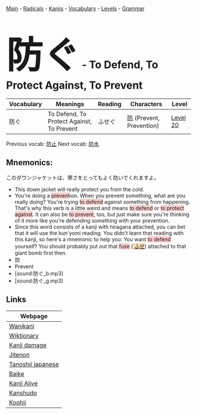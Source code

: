<style> bigfont {font-size: 100px}</style>
[Main](../README.md) -
[Radicals](../radicals.md) -
[Kanjis](../kanjis.md) -
[Vocabulary](../vocabulary.md) -
[Levels](../levels.md) -
[Grammar](../grammar.md)
# <bigfont> 防ぐ</bigfont> - To Defend, To Protect Against, To Prevent 

| Vocabulary | Meanings | Reading | Characters | Level |
| --- | --- | --- | --- | --- |
| 防ぐ | To Defend, To Protect Against, To Prevent | ふせぐ |  [防](../kanjis/防.md) (Prevent, Prevention) | [Level 20](../levels/wk_level20.md) |

Previous vocab: [防止](防止.md) Next vocab: [防水](防水.md) 

## Mnemonics:
このダウンジャケットは、寒さをとってもよく防いでくれますよ。
* This down jacket will really protect you from the cold.
* You're doing a <span style="background-color:#ffcccb"> prevent</span>ion. When you prevent something, what are you really doing? You're trying <span style="background-color:#ffcccb"> to defend</span> against something from happening. That's why this verb is a little weird and means <span style="background-color:#ffcccb"> to defend</span> or <span style="background-color:#ffcccb"> to protect against</span>. It can also be <span style="background-color:#ffcccb"> to prevent</span>, too, but just make sure you're thinking of it more like you're defending something with your prevention.
* Since this word consists of a kanji with hiragana attached, you can bet that it will use the kun'yomi reading. You didn't learn that reading with this kanji, so here's a mnemonic to help you: You want <span style="background-color:#ffcccb"> to defend</span> yourself? You should probably put out that <span style="background-color:#ffcccb"> fuse</span> (<span style="background-color:#fed8b1"> [ふせ](https://jisho.org/search/ふせ)</span>) attached to that giant bomb first then.
* 防
* Prevent
* [sound:防ぐ_b.mp3]
* [sound:防ぐ_g.mp3]


## Links 

| Webpage |
| --- |
| [Wanikani          ](https://www.wanikani.com/kanji/防ぐ) |
| [Wiktionary        ](https://en.wiktionary.org/wiki/防ぐ) |
| [Kanji damage      ](http://www.kanjidamage.com/kanji/search?utf8=✓&q=防ぐ) |
| [Jitenon           ](https://jitenon.com/kanji/防ぐ) |
| [Tanoshii japanese ](https://www.tanoshiijapanese.com/dictionary/kanji.cfm?k=防ぐ) |
| [Baike             ](https://baike.baidu.com/item/防ぐ) |
| [Kanji Alive       ](https://app.kanjialive.com/防ぐ) |
| [Kanshudo          ](https://www.kanshudo.com/searchmn?q=防ぐ) |
| [Koohii            ](https://kanji.koohii.com/study/kanji/防ぐ) |
